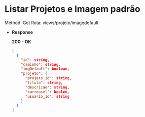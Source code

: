 # Listar Projetos e Imagem padrão

Method: Get
Rota: views/projeto/imagedefault

- **Response**

    **200 - OK**

    ```json
    [
      {
        "id": string,
        "caminho": string,
        "imgDefault": boolean,
        "projeto": {
          "projeto_id": string,
          "titulo": string,
          "descricao": string,
          "carrousel": boolen,
          "usuario_Id": string
        }
      }
    ]
    ```
